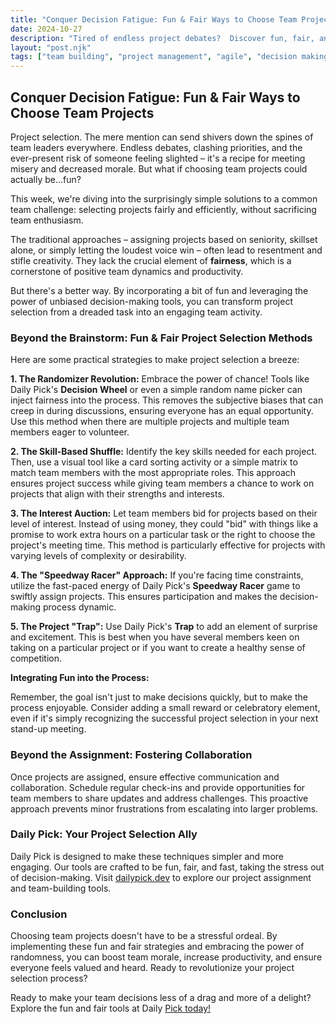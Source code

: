 ```yaml
---
title: "Conquer Decision Fatigue: Fun & Fair Ways to Choose Team Projects"
date: 2024-10-27
description: "Tired of endless project debates?  Discover fun, fair, and fast methods to assign team projects, boosting morale and efficiency.  Learn how Daily Pick's tools can help!"
layout: "post.njk"
tags: ["team building", "project management", "agile", "decision making", "workplace culture", "productivity", "fairness"]
---
```


## Conquer Decision Fatigue: Fun & Fair Ways to Choose Team Projects

Project selection.  The mere mention can send shivers down the spines of team leaders everywhere.  Endless debates, clashing priorities, and the ever-present risk of someone feeling slighted – it's a recipe for meeting misery and decreased morale. But what if choosing team projects could actually be…fun?

This week, we're diving into the surprisingly simple solutions to a common team challenge: selecting projects fairly and efficiently, without sacrificing team enthusiasm.

The traditional approaches – assigning projects based on seniority, skillset alone, or simply letting the loudest voice win – often lead to resentment and stifle creativity. They lack the crucial element of **fairness**, which is a cornerstone of positive team dynamics and productivity.

But there's a better way.  By incorporating a bit of fun and leveraging the power of unbiased decision-making tools, you can transform project selection from a dreaded task into an engaging team activity.

### Beyond the Brainstorm: Fun & Fair Project Selection Methods

Here are some practical strategies to make project selection a breeze:

**1. The Randomizer Revolution:**  Embrace the power of chance!  Tools like Daily Pick's **Decision Wheel** or even a simple random name picker can inject fairness into the process.  This removes the subjective biases that can creep in during discussions, ensuring everyone has an equal opportunity.  Use this method when there are multiple projects and multiple team members eager to volunteer.

**2. The Skill-Based Shuffle:**  Identify the key skills needed for each project.  Then, use a visual tool like a card sorting activity or a simple matrix to match team members with the most appropriate roles.  This approach ensures project success while giving team members a chance to work on projects that align with their strengths and interests.

**3. The Interest Auction:**  Let team members bid for projects based on their level of interest.  Instead of using money, they could "bid" with things like a promise to work extra hours on a particular task or the right to choose the project's meeting time.  This method is particularly effective for projects with varying levels of complexity or desirability.

**4. The "Speedway Racer" Approach:** If you're facing time constraints, utilize the fast-paced energy of Daily Pick's **Speedway Racer** game to swiftly assign projects.  This ensures participation and makes the decision-making process dynamic.

**5.  The Project "Trap":**  Use Daily Pick's **Trap** to add an element of surprise and excitement.  This is best when you have several members keen on taking on a particular project or if you want to create a healthy sense of competition.

**Integrating Fun into the Process:**

Remember, the goal isn't just to make decisions quickly, but to make the process enjoyable.  Consider adding a small reward or celebratory element, even if it's simply recognizing the successful project selection in your next stand-up meeting.


###  Beyond the Assignment: Fostering Collaboration

Once projects are assigned, ensure effective communication and collaboration.  Schedule regular check-ins and provide opportunities for team members to share updates and address challenges. This proactive approach prevents minor frustrations from escalating into larger problems.

### Daily Pick: Your Project Selection Ally

Daily Pick is designed to make these techniques simpler and more engaging. Our tools are crafted to be fun, fair, and fast, taking the stress out of decision-making.  Visit [dailypick.dev](https://dailypick.dev) to explore our project assignment and team-building tools.


###  Conclusion

Choosing team projects doesn't have to be a stressful ordeal. By implementing these fun and fair strategies and embracing the power of randomness, you can boost team morale, increase productivity, and ensure everyone feels valued and heard. Ready to revolutionize your project selection process?

Ready to make your team decisions less of a drag and more of a delight? Explore the fun and fair tools at Daily [Pick today!](https://dailypick.dev)
